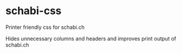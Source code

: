 # schabi-css
Printer friendly css for schabi.ch

Hides unnecessary columns and headers and improves print output of schabi.ch
